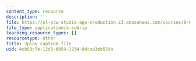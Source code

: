 ```yaml
---
content_type: resource
description: ''
file: https://ol-ocw-studio-app-production.s3.amazonaws.com/courses/9-00sc-introduction-to-psychology-fall-2011/4cb63c7e12d3895912340dcaa3eb556a_syXplPKQb_o.srt
file_type: application/x-subrip
learning_resource_types: []
resourcetype: Other
title: 3play caption file
uid: 4cb63c7e-12d3-8959-1234-0dcaa3eb556a
---
```

